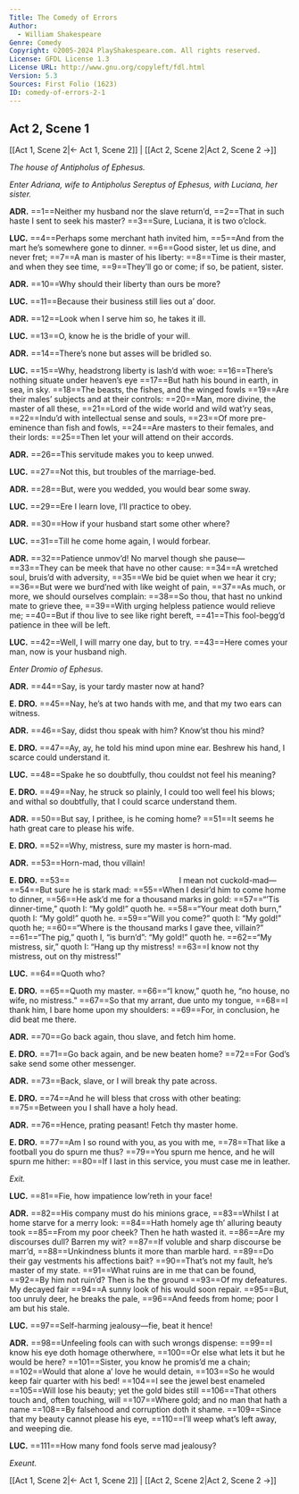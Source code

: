 ```yaml
---
Title: The Comedy of Errors
Author: 
  - William Shakespeare
Genre: Comedy
Copyright: ©2005-2024 PlayShakespeare.com. All rights reserved.
License: GFDL License 1.3
License URL: http://www.gnu.org/copyleft/fdl.html
Version: 5.3
Sources: First Folio (1623)
ID: comedy-of-errors-2-1
---
```


## Act 2, Scene 1
[[Act 1, Scene 2|← Act 1, Scene 2]] | [[Act 2, Scene 2|Act 2, Scene 2 →]]

*The house of Antipholus of Ephesus.*

*Enter Adriana, wife to Antipholus Sereptus of Ephesus, with Luciana, her sister.*

**ADR.**
==1==Neither my husband nor the slave return’d,
==2==That in such haste I sent to seek his master?
==3==Sure, Luciana, it is two o’clock.

**LUC.**
==4==Perhaps some merchant hath invited him,
==5==And from the mart he’s somewhere gone to dinner.
==6==Good sister, let us dine, and never fret;
==7==A man is master of his liberty:
==8==Time is their master, and when they see time,
==9==They’ll go or come; if so, be patient, sister.

**ADR.**
==10==Why should their liberty than ours be more?

**LUC.**
==11==Because their business still lies out a’ door.

**ADR.**
==12==Look when I serve him so, he takes it ill.

**LUC.**
==13==O, know he is the bridle of your will.

**ADR.**
==14==There’s none but asses will be bridled so.

**LUC.**
==15==Why, headstrong liberty is lash’d with woe:
==16==There’s nothing situate under heaven’s eye
==17==But hath his bound in earth, in sea, in sky.
==18==The beasts, the fishes, and the winged fowls
==19==Are their males’ subjects and at their controls:
==20==Man, more divine, the master of all these,
==21==Lord of the wide world and wild wat’ry seas,
==22==Indu’d with intellectual sense and souls,
==23==Of more pre-eminence than fish and fowls,
==24==Are masters to their females, and their lords:
==25==Then let your will attend on their accords.

**ADR.**
==26==This servitude makes you to keep unwed.

**LUC.**
==27==Not this, but troubles of the marriage-bed.

**ADR.**
==28==But, were you wedded, you would bear some sway.

**LUC.**
==29==Ere I learn love, I’ll practice to obey.

**ADR.**
==30==How if your husband start some other where?

**LUC.**
==31==Till he come home again, I would forbear.

**ADR.**
==32==Patience unmov’d! No marvel though she pause⁠—
==33==They can be meek that have no other cause:
==34==A wretched soul, bruis’d with adversity,
==35==We bid be quiet when we hear it cry;
==36==But were we burd’ned with like weight of pain,
==37==As much, or more, we should ourselves complain:
==38==So thou, that hast no unkind mate to grieve thee,
==39==With urging helpless patience would relieve me;
==40==But if thou live to see like right bereft,
==41==This fool-begg’d patience in thee will be left.

**LUC.**
==42==Well, I will marry one day, but to try.
==43==Here comes your man, now is your husband nigh.

*Enter Dromio of Ephesus.*

**ADR.**
==44==Say, is your tardy master now at hand?

**E. DRO.**
==45==Nay, he’s at two hands with me, and that my two ears can witness.

**ADR.**
==46==Say, didst thou speak with him? Know’st thou his mind?

**E. DRO.**
==47==Ay, ay, he told his mind upon mine ear. Beshrew his hand, I scarce could understand it.

**LUC.**
==48==Spake he so doubtfully, thou couldst not feel his meaning?

**E. DRO.**
==49==Nay, he struck so plainly, I could too well feel his blows; and withal so doubtfully, that I could scarce understand them.

**ADR.**
==50==But say, I prithee, is he coming home?
==51==It seems he hath great care to please his wife.

**E. DRO.**
==52==Why, mistress, sure my master is horn-mad.

**ADR.**
==53==Horn-mad, thou villain!

**E. DRO.**
==53==              I mean not cuckold-mad⁠—
==54==But sure he is stark mad:
==55==When I desir’d him to come home to dinner,
==56==He ask’d me for a thousand marks in gold:
==57==“’Tis dinner-time,” quoth I: “My gold!” quoth he.
==58==“Your meat doth burn,” quoth I: “My gold!” quoth he.
==59==“Will you come?” quoth I: “My gold!” quoth he;
==60==“Where is the thousand marks I gave thee, villain?”
==61==“The pig,” quoth I, “is burn’d”: “My gold!” quoth he.
==62==“My mistress, sir,” quoth I: “Hang up thy mistress!
==63==I know not thy mistress, out on thy mistress!”

**LUC.**
==64==Quoth who?

**E. DRO.**
==65==Quoth my master.
==66==“I know,” quoth he, “no house, no wife, no mistress.”
==67==So that my arrant, due unto my tongue,
==68==I thank him, I bare home upon my shoulders:
==69==For, in conclusion, he did beat me there.

**ADR.**
==70==Go back again, thou slave, and fetch him home.

**E. DRO.**
==71==Go back again, and be new beaten home?
==72==For God’s sake send some other messenger.

**ADR.**
==73==Back, slave, or I will break thy pate across.

**E. DRO.**
==74==And he will bless that cross with other beating:
==75==Between you I shall have a holy head.

**ADR.**
==76==Hence, prating peasant! Fetch thy master home.

**E. DRO.**
==77==Am I so round with you, as you with me,
==78==That like a football you do spurn me thus?
==79==You spurn me hence, and he will spurn me hither:
==80==If I last in this service, you must case me in leather.

*Exit.*

**LUC.**
==81==Fie, how impatience low’reth in your face!

**ADR.**
==82==His company must do his minions grace,
==83==Whilst I at home starve for a merry look:
==84==Hath homely age th’ alluring beauty took
==85==From my poor cheek? Then he hath wasted it.
==86==Are my discourses dull? Barren my wit?
==87==If voluble and sharp discourse be marr’d,
==88==Unkindness blunts it more than marble hard.
==89==Do their gay vestments his affections bait?
==90==That’s not my fault, he’s master of my state.
==91==What ruins are in me that can be found,
==92==By him not ruin’d? Then is he the ground
==93==Of my defeatures. My decayed fair
==94==A sunny look of his would soon repair.
==95==But, too unruly deer, he breaks the pale,
==96==And feeds from home; poor I am but his stale.

**LUC.**
==97==Self-harming jealousy—fie, beat it hence!

**ADR.**
==98==Unfeeling fools can with such wrongs dispense:
==99==I know his eye doth homage otherwhere,
==100==Or else what lets it but he would be here?
==101==Sister, you know he promis’d me a chain;
==102==Would that alone a’ love he would detain,
==103==So he would keep fair quarter with his bed!
==104==I see the jewel best enameled
==105==Will lose his beauty; yet the gold bides still
==106==That others touch and, often touching, will
==107==Where gold; and no man that hath a name
==108==By falsehood and corruption doth it shame.
==109==Since that my beauty cannot please his eye,
==110==I’ll weep what’s left away, and weeping die.

**LUC.**
==111==How many fond fools serve mad jealousy?

*Exeunt.*

[[Act 1, Scene 2|← Act 1, Scene 2]] | [[Act 2, Scene 2|Act 2, Scene 2 →]]